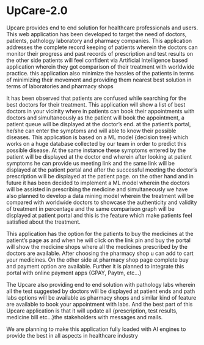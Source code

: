 # UpCare-2.0
Upcare provides end to end solution for healthcare professionals and users. This web application has been developed to target the need of doctors, patients, pathology laboratory and pharmacy companies. This application addresses the complete record keeping of patients wherein the doctors can monitor their progress and past records of prescription and test results on the other side patients will feel confident via Artificial Intelligence based application wherein they got comparison of their treatment with worldwide practice. this application also minimize the hassles of the patients in terms of minimizing their movement and providing them nearest best solution in terms of laboratories and pharmacy shops 

It has been observed that patients are confused while searching for the best doctors for their treatment. This application will show a list of best doctors in your vicinity where in patients can book their appointments with doctors and simultaneously as the patient will book the appointment, a patient queue will be displayed at the doctor’s end. at the patient’s portal, he/she can enter the symptoms and will able to know their possible diseases. This application is based on a ML model {decision tree} which works on a huge database collected by our team in order to predict this possible disease. At the same instance these symptoms entered by the patient will be displayed at the doctor end wherein after looking at patient symptoms he can provide us meeting link and the same link will be displayed at the patient portal and after the successful meeting the doctor’s prescription will be displayed at the patient page. on the other hand and in future it has been decided to implement a ML model wherein the doctors will be assisted in prescribing the medicine and simultaneously we have also planned to develop a data mining model wherein the treatment will be compared with worldwide doctors to showcase the authenticity and validity of treatment in percentage and the same comparison graph will be displayed at patient portal and this is the feature which make patients feel satisfied about the treatment. 

This application has the option for the patients to buy the medicines at the patient’s page as and when he will click on the link pin and buy the portal will show the medicine shops where all the medicines prescribed by the doctors are available. After choosing the pharmacy shop u can add to cart your medicines. On the other side at pharmacy shop page complete buy and payment option are available. Further it is planned to integrate this portal with online payment apps {GPAY, Paytm, etc...} 

The Upcare also providing end to end solution with pathology labs wherein all the test suggested by doctors will be displayed at patient ends and path labs options will be available as pharmacy shops and similar kind of feature are available to book your appointment with labs. And the best part of this Upcare application is that it will update all {prescription, test results, medicine bill etc...}the stakeholders with messages and mails. 

We are planning to make this application fully loaded with AI engines to provide the best in all aspects in healthcare industry
